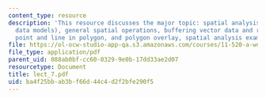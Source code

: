 ```yaml
---
content_type: resource
description: 'This resource discusses the major topic: spatial analysis (using vector-based
  data models), general spatial operations, buffering vector data and raster data,
  point and line in polygon, and polygon overlay, spatial analysis example.'
file: https://ol-ocw-studio-app-qa.s3.amazonaws.com/courses/11-520-a-workshop-on-geographic-information-systems-fall-2005/ba4f25bbab3bf66d44c4d2f2bfe290f5_lect_7.pdf
file_type: application/pdf
parent_uid: 088ab0bf-cc60-0329-9e0b-17dd33ae2d07
resourcetype: Document
title: lect_7.pdf
uid: ba4f25bb-ab3b-f66d-44c4-d2f2bfe290f5
---
```

